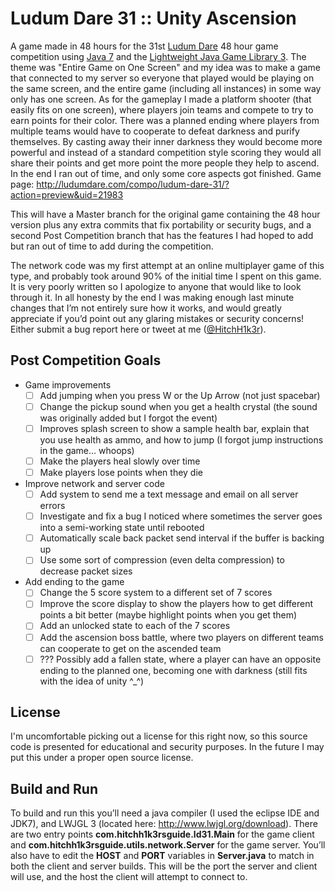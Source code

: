 Ludum Dare 31 :: Unity Ascension
====================

A game made in 48 hours for the 31st [Ludum Dare](http://ludumdare.com/) 48 hour game competition using [Java 7](http://www.oracle.com/technetwork/java/javase/downloads/jdk7-downloads-1880260.html) and the [Lightweight Java Game Library 3](http://www.lwjgl.org). The theme was "Entire Game on One Screen" and my idea was to make a game that connected to my server so everyone that played would be playing on the same screen, and the entire game (including all instances) in some way only has one screen.
As for the gameplay I made a platform shooter (that easily fits on one screen), where players join teams and compete to try to earn points for their color. There was a planned ending where players from multiple teams would have to cooperate to defeat darkness and purify themselves. By casting away their inner darkness they would become more powerful and instead of a standard competition style scoring they would all share their points and get more point the more people they help to ascend. In the end I ran out of time, and only some core aspects got finished.
Game page: http://ludumdare.com/compo/ludum-dare-31/?action=preview&uid=21983

This will have a Master branch for the original game containing the 48 hour version plus any extra commits that fix portability or security bugs, and a second Post Competition branch that has the features I had hoped to add but ran out of time to add during the competition.

The network code was my first attempt at an online multiplayer game of this type, and probably took around 90% of the initial time I spent on this game. It is very poorly written so I apologize to anyone that would like to look through it. In all honesty by the end I was making enough last minute changes that I’m not entirely sure how it works, and would greatly appreciate if you’d point out any glaring mistakes or security concerns! Either submit a bug report here or tweet at me ([@HitchH1k3r](https://twitter.com/hitchh1k3r)).

Post Competition Goals
-----------

* Game improvements
  - [ ] Add jumping when you press W or the Up Arrow (not just spacebar)
  - [ ] Change the pickup sound when you get a health crystal (the sound was originally added but I forgot the event)
  - [ ] Improves splash screen to show a sample health bar, explain that you use health as ammo, and how to jump (I forgot jump instructions in the game… whoops)
  - [ ] Make the players heal slowly over time
  - [ ] Make players lose points when they die
* Improve network and server code
  - [ ] Add system to send me a text message and email on all server errors
  - [ ] Investigate and fix a bug I noticed where sometimes the server goes into a semi-working state until rebooted
  - [ ] Automatically scale back packet send interval if the buffer is backing up
  - [ ] Use some sort of compression (even delta compression) to decrease packet sizes
* Add ending to the game
  - [ ] Change the 5 score system to a different set of 7 scores
  - [ ] Improve the score display to show the players how to get different points a bit better (maybe highlight points when you get them)
  - [ ] Add an unlocked state to each of the 7 scores
  - [ ] Add the ascension boss battle, where two players on different teams can cooperate to get on the ascended team
  - [ ] ??? Possibly add a fallen state, where a player can have an opposite ending to the planned one, becoming one with darkness (still fits with the idea of unity ^_^)

License
-----------

I'm uncomfortable picking out a license for this right now, so this source code is presented for educational and security purposes. In the future I may put this under a proper open source license.

Build and Run
-----------

To build and run this you’ll need a java compiler (I used the eclipse IDE and JDK7), and LWJGL 3 (located here: http://www.lwjgl.org/download). There are two entry points **com.hitchh1k3rsguide.ld31.Main** for the game client and **com.hitchh1k3rsguide.utils.network.Server** for the game server. You’ll also have to edit the **HOST** and **PORT** variables in **Server.java** to match in both the client and server builds. This will be the port the server and client will use, and the host the client will attempt to connect to.